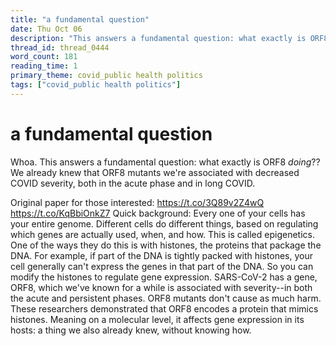 ```yaml
---
title: "a fundamental question"
date: Thu Oct 06
description: "This answers a fundamental question: what exactly is ORF8 *doing*??"
thread_id: thread_0444
word_count: 181
reading_time: 1
primary_theme: covid_public health politics
tags: ["covid_public health politics"]
---
```


# a fundamental question

Whoa. This answers a fundamental question: what exactly is ORF8 *doing*?? We already knew that ORF8 mutants we're associated with decreased COVID severity, both in the acute phase and in long COVID.

Original paper for those interested: https://t.co/3Q89v2Z4wQ https://t.co/KqBbiOnkZ7 Quick background: Every one of your cells has your entire genome. Different cells do different things, based on regulating which genes are actually used, when, and how. This is called epigenetics. One of the ways they do this is with histones, the proteins that package the DNA. For example, if part of the DNA is tightly packed with histones, your cell generally can't express the genes in that part of the DNA. So you can modify the histones to regulate gene expression. SARS-CoV-2 has a gene, ORF8, which we've known for a while is associated with severity--in both the acute and persistent phases. ORF8 mutants don't cause as much harm. These researchers demonstrated that ORF8 encodes a protein that mimics histones. Meaning on a molecular level, it affects gene expression in its hosts: a thing we also already knew, without knowing how.
